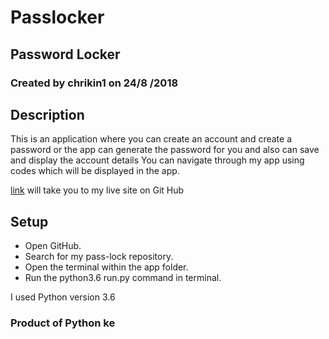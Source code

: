 # Passlocker

## Password Locker

### Created by chrikin1  on 24/8 /2018

## Description

This is an application where you can create an account and create a password or the app can generate the password for you and also can save and display the account details
You can navigate through my app using codes which will be displayed in the app.

[link](https://github.com/chrikin1/paslocker) will take you to my live site on Git Hub

## Setup

* Open GitHub.
* Search for my pass-lock repository.
* Open the terminal within the app folder.
* Run the python3.6 run.py command in terminal.

I used Python version 3.6

### Product of Python ke
